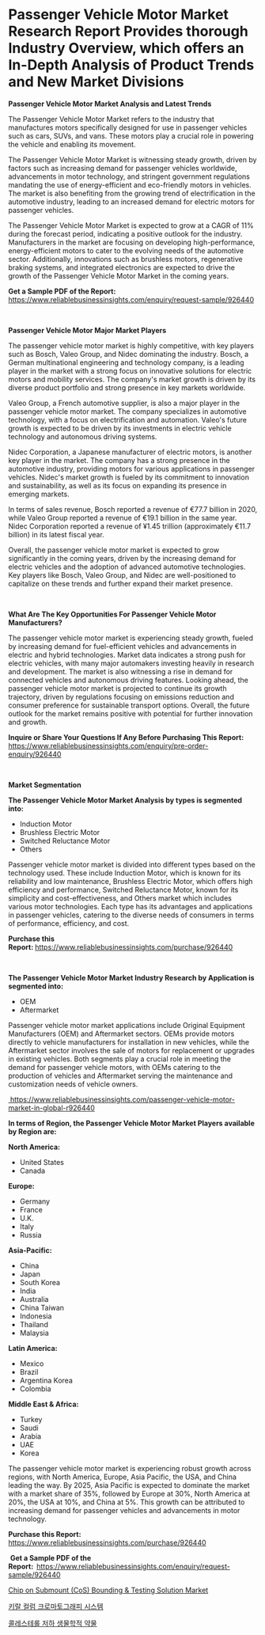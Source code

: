 <p><h1>Passenger Vehicle Motor Market Research Report Provides thorough Industry Overview, which offers an In-Depth Analysis of Product Trends and New Market Divisions</h1></p><p><strong>Passenger Vehicle Motor Market Analysis and Latest Trends</strong></p>
<p><p>The Passenger Vehicle Motor Market refers to the industry that manufactures motors specifically designed for use in passenger vehicles such as cars, SUVs, and vans. These motors play a crucial role in powering the vehicle and enabling its movement.</p><p>The Passenger Vehicle Motor Market is witnessing steady growth, driven by factors such as increasing demand for passenger vehicles worldwide, advancements in motor technology, and stringent government regulations mandating the use of energy-efficient and eco-friendly motors in vehicles. The market is also benefiting from the growing trend of electrification in the automotive industry, leading to an increased demand for electric motors for passenger vehicles.</p><p>The Passenger Vehicle Motor Market is expected to grow at a CAGR of 11% during the forecast period, indicating a positive outlook for the industry. Manufacturers in the market are focusing on developing high-performance, energy-efficient motors to cater to the evolving needs of the automotive sector. Additionally, innovations such as brushless motors, regenerative braking systems, and integrated electronics are expected to drive the growth of the Passenger Vehicle Motor Market in the coming years.</p></p>
<p><strong>Get a Sample PDF of the Report:&nbsp;</strong> <a href="https://www.reliablebusinessinsights.com/enquiry/request-sample/926440">https://www.reliablebusinessinsights.com/enquiry/request-sample/926440</a></p>
<p>&nbsp;</p>
<p><strong>Passenger Vehicle Motor Major Market Players</strong></p>
<p><p>The passenger vehicle motor market is highly competitive, with key players such as Bosch, Valeo Group, and Nidec dominating the industry. Bosch, a German multinational engineering and technology company, is a leading player in the market with a strong focus on innovative solutions for electric motors and mobility services. The company's market growth is driven by its diverse product portfolio and strong presence in key markets worldwide.</p><p>Valeo Group, a French automotive supplier, is also a major player in the passenger vehicle motor market. The company specializes in automotive technology, with a focus on electrification and automation. Valeo's future growth is expected to be driven by its investments in electric vehicle technology and autonomous driving systems.</p><p>Nidec Corporation, a Japanese manufacturer of electric motors, is another key player in the market. The company has a strong presence in the automotive industry, providing motors for various applications in passenger vehicles. Nidec's market growth is fueled by its commitment to innovation and sustainability, as well as its focus on expanding its presence in emerging markets.</p><p>In terms of sales revenue, Bosch reported a revenue of €77.7 billion in 2020, while Valeo Group reported a revenue of €19.1 billion in the same year. Nidec Corporation reported a revenue of ¥1.45 trillion (approximately €11.7 billion) in its latest fiscal year.</p><p>Overall, the passenger vehicle motor market is expected to grow significantly in the coming years, driven by the increasing demand for electric vehicles and the adoption of advanced automotive technologies. Key players like Bosch, Valeo Group, and Nidec are well-positioned to capitalize on these trends and further expand their market presence.</p></p>
<p>&nbsp;</p>
<p><strong>What Are The Key Opportunities For Passenger Vehicle Motor Manufacturers?</strong></p>
<p><p>The passenger vehicle motor market is experiencing steady growth, fueled by increasing demand for fuel-efficient vehicles and advancements in electric and hybrid technologies. Market data indicates a strong push for electric vehicles, with many major automakers investing heavily in research and development. The market is also witnessing a rise in demand for connected vehicles and autonomous driving features. Looking ahead, the passenger vehicle motor market is projected to continue its growth trajectory, driven by regulations focusing on emissions reduction and consumer preference for sustainable transport options. Overall, the future outlook for the market remains positive with potential for further innovation and growth.</p></p>
<p><strong>Inquire or Share Your Questions If Any Before Purchasing This Report:</strong> <a href="https://www.reliablebusinessinsights.com/enquiry/pre-order-enquiry/926440">https://www.reliablebusinessinsights.com/enquiry/pre-order-enquiry/926440</a></p>
<p>&nbsp;</p>
<p><strong>Market Segmentation</strong></p>
<p><strong>The Passenger Vehicle Motor Market Analysis by types is segmented into:</strong></p>
<p><ul><li>Induction Motor</li><li>Brushless Electric Motor</li><li>Switched Reluctance Motor</li><li>Others</li></ul></p>
<p><p>Passenger vehicle motor market is divided into different types based on the technology used. These include Induction Motor, which is known for its reliability and low maintenance, Brushless Electric Motor, which offers high efficiency and performance, Switched Reluctance Motor, known for its simplicity and cost-effectiveness, and Others market which includes various motor technologies. Each type has its advantages and applications in passenger vehicles, catering to the diverse needs of consumers in terms of performance, efficiency, and cost.</p></p>
<p><strong>Purchase this Report:&nbsp;</strong><a href="https://www.reliablebusinessinsights.com/purchase/926440">https://www.reliablebusinessinsights.com/purchase/926440</a></p>
<p>&nbsp;</p>
<p><strong>The Passenger Vehicle Motor Market Industry Research by Application is segmented into:</strong></p>
<p><ul><li>OEM</li><li>Aftermarket</li></ul></p>
<p><p>Passenger vehicle motor market applications include Original Equipment Manufacturers (OEM) and Aftermarket sectors. OEMs provide motors directly to vehicle manufacturers for installation in new vehicles, while the Aftermarket sector involves the sale of motors for replacement or upgrades in existing vehicles. Both segments play a crucial role in meeting the demand for passenger vehicle motors, with OEMs catering to the production of vehicles and Aftermarket serving the maintenance and customization needs of vehicle owners.</p></p>
<p><a href="https://www.reliablebusinessinsights.com/passenger-vehicle-motor-market-in-global-r926440">&nbsp;https://www.reliablebusinessinsights.com/passenger-vehicle-motor-market-in-global-r926440</a></p>
<p><strong>In terms of Region, the Passenger Vehicle Motor Market Players available by Region are:</strong></p>
<p>
    <p> <strong> North America: </strong>
        <ul>
            <li>United States</li>
            <li>Canada</li>
        </ul>
        </p> 
    <p> <strong> Europe: </strong>
        <ul>
            <li>Germany</li>
            <li>France</li>
            <li>U.K.</li>
            <li>Italy</li>
            <li>Russia</li>
        </ul>
        </p> 
    <p> <strong> Asia-Pacific: </strong>
        <ul>
            <li>China</li>
            <li>Japan</li>
            <li>South Korea</li>
            <li>India</li>
            <li>Australia</li>
            <li>China Taiwan</li>
            <li>Indonesia</li>
            <li>Thailand</li>
            <li>Malaysia</li>
        </ul>
        </p> 
    <p> <strong> Latin America: </strong>
        <ul>
            <li>Mexico</li>
            <li>Brazil</li>
            <li>Argentina Korea</li>
            <li>Colombia</li>
        </ul>
        </p> 
    <p> <strong> Middle East & Africa: </strong>
        <ul>
            <li>Turkey</li>
            <li>Saudi</li>
            <li>Arabia</li>
            <li>UAE</li>
            <li>Korea</li>
        </ul>
    </p>
    </p>
<p><p>The passenger vehicle motor market is experiencing robust growth across regions, with North America, Europe, Asia Pacific, the USA, and China leading the way. By 2025, Asia Pacific is expected to dominate the market with a market share of 35%, followed by Europe at 30%, North America at 20%, the USA at 10%, and China at 5%. This growth can be attributed to increasing demand for passenger vehicles and advancements in motor technology.</p></p>
<p><strong>Purchase this Report: </strong><a href="https://www.reliablebusinessinsights.com/purchase/926440">https://www.reliablebusinessinsights.com/purchase/926440</a></p>
<p>&nbsp;<strong>Get a Sample PDF of the Report:&nbsp;&nbsp;</strong><a href="https://www.reliablebusinessinsights.com/enquiry/request-sample/926440">https://www.reliablebusinessinsights.com/enquiry/request-sample/926440</a></p>
<p><strong></strong></p>
<p><p><a href="https://issuu.com/reportprime-2/docs/chip-on-submount-cos-bounding-testing-solution-mar">Chip on Submount (CoS) Bounding & Testing Solution Market</a></p><p><a href="https://github.com/msujons1512/Market-Research-Report-List-1/blob/main/479455393348.md">키랄 컬럼 크로마토그래피 시스템</a></p><p><a href="https://github.com/amuji413411/Market-Research-Report-List-1/blob/main/601205893349.md">콜레스테롤 저하 생물학적 약물</a></p></p>